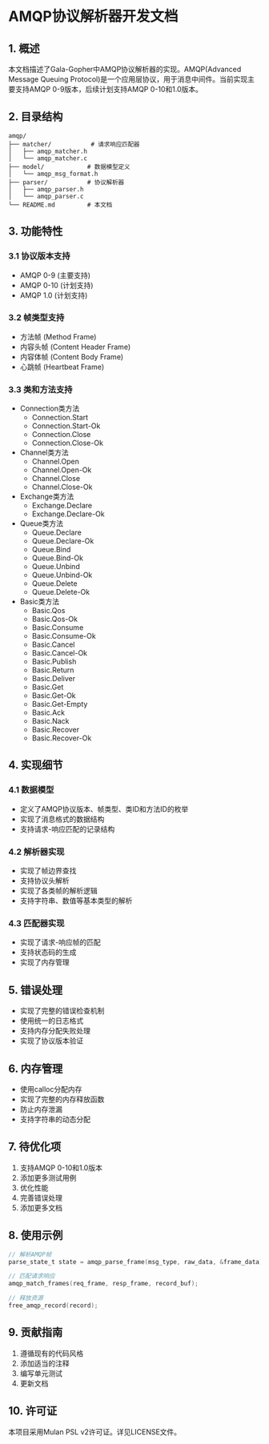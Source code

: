 # AMQP协议解析器开发文档

## 1. 概述

本文档描述了Gala-Gopher中AMQP协议解析器的实现。AMQP(Advanced Message Queuing Protocol)是一个应用层协议，用于消息中间件。当前实现主要支持AMQP 0-9版本，后续计划支持AMQP 0-10和1.0版本。

## 2. 目录结构

```
amqp/
├── matcher/           # 请求响应匹配器
│   ├── amqp_matcher.h
│   └── amqp_matcher.c
├── model/            # 数据模型定义
│   └── amqp_msg_format.h
├── parser/           # 协议解析器
│   ├── amqp_parser.h
│   └── amqp_parser.c
└── README.md         # 本文档
```

## 3. 功能特性

### 3.1 协议版本支持
- AMQP 0-9 (主要支持)
- AMQP 0-10 (计划支持)
- AMQP 1.0 (计划支持)

### 3.2 帧类型支持
- 方法帧 (Method Frame)
- 内容头帧 (Content Header Frame)
- 内容体帧 (Content Body Frame)
- 心跳帧 (Heartbeat Frame)

### 3.3 类和方法支持
- Connection类方法
  - Connection.Start
  - Connection.Start-Ok
  - Connection.Close
  - Connection.Close-Ok
- Channel类方法
  - Channel.Open
  - Channel.Open-Ok
  - Channel.Close
  - Channel.Close-Ok
- Exchange类方法
  - Exchange.Declare
  - Exchange.Declare-Ok
- Queue类方法
  - Queue.Declare
  - Queue.Declare-Ok
  - Queue.Bind
  - Queue.Bind-Ok
  - Queue.Unbind
  - Queue.Unbind-Ok
  - Queue.Delete
  - Queue.Delete-Ok
- Basic类方法
  - Basic.Qos
  - Basic.Qos-Ok
  - Basic.Consume
  - Basic.Consume-Ok
  - Basic.Cancel
  - Basic.Cancel-Ok
  - Basic.Publish
  - Basic.Return
  - Basic.Deliver
  - Basic.Get
  - Basic.Get-Ok
  - Basic.Get-Empty
  - Basic.Ack
  - Basic.Nack
  - Basic.Recover
  - Basic.Recover-Ok

## 4. 实现细节

### 4.1 数据模型
- 定义了AMQP协议版本、帧类型、类ID和方法ID的枚举
- 实现了消息格式的数据结构
- 支持请求-响应匹配的记录结构

### 4.2 解析器实现
- 实现了帧边界查找
- 支持协议头解析
- 实现了各类帧的解析逻辑
- 支持字符串、数值等基本类型的解析

### 4.3 匹配器实现
- 实现了请求-响应帧的匹配
- 支持状态码的生成
- 实现了内存管理

## 5. 错误处理

- 实现了完整的错误检查机制
- 使用统一的日志格式
- 支持内存分配失败处理
- 实现了协议版本验证

## 6. 内存管理

- 使用calloc分配内存
- 实现了完整的内存释放函数
- 防止内存泄漏
- 支持字符串的动态分配

## 7. 待优化项

1. 支持AMQP 0-10和1.0版本
2. 添加更多测试用例
3. 优化性能
4. 完善错误处理
5. 添加更多文档

## 8. 使用示例

```c
// 解析AMQP帧
parse_state_t state = amqp_parse_frame(msg_type, raw_data, &frame_data);

// 匹配请求响应
amqp_match_frames(req_frame, resp_frame, record_buf);

// 释放资源
free_amqp_record(record);
```

## 9. 贡献指南

1. 遵循现有的代码风格
2. 添加适当的注释
3. 编写单元测试
4. 更新文档

## 10. 许可证

本项目采用Mulan PSL v2许可证。详见LICENSE文件。 